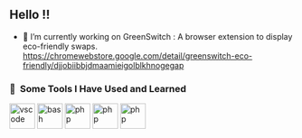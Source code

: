 ## Hello !!
<!-- [![Typing SVG](https://readme-typing-svg.herokuapp.com?font=&size=25&pause=1000&color=170979&background=EFFF4E00&width=436&height=60&lines=Heyy%2C+I+am+Shreyas!!!)](https://git.io/typing-svg)

**Shreyas277/Shreyas277** is a ✨ _special_ ✨ repository because its `README.md` (this file) appears on your GitHub profile.

Here are some ideas to get you started:-->
<!--- 🔭 I’m currently working on ...-->
- 🌱 I’m currently working on GreenSwitch : A browser extension to display eco-friendly swaps.
  https://chromewebstore.google.com/detail/greenswitch-eco-friendly/djjobiibbjdmaamieigolblkhnogegap

<h3> 🚀 &nbsp;Some Tools I Have Used and Learned</h3>
<p align="left">
<img src="https://cdn.jsdelivr.net/gh/devicons/devicon/icons/python/python-original.svg" alt="vscode" width="45" height="45"/>
<img src="https://cdn.jsdelivr.net/gh/devicons/devicon/icons/bash/bash-original.svg" alt="bash" width="45" height="45"/>
<img src="https://cdn.jsdelivr.net/gh/devicons/devicon/icons/selenium/selenium-original.svg" alt="php" width="45" height="45"/>
<img src="https://cdn.jsdelivr.net/gh/devicons/devicon/icons/linux/linux-original.svg" alt="php" width="45" height="45"/>
<img src="https://cdn.jsdelivr.net/gh/devicons/devicon/icons/c/c-original.svg" alt="php" width="45" height="45"/>
</p>
